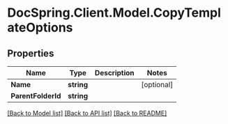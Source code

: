 # DocSpring.Client.Model.CopyTemplateOptions

## Properties

Name | Type | Description | Notes
------------ | ------------- | ------------- | -------------
**Name** | **string** |  | [optional] 
**ParentFolderId** | **string** |  | 

[[Back to Model list]](../README.md#documentation-for-models) [[Back to API list]](../README.md#documentation-for-api-endpoints) [[Back to README]](../README.md)


